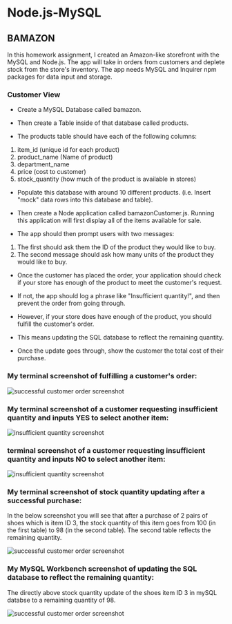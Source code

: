 # Node.js-MySQL
## BAMAZON
In this homework assignment, I created an Amazon-like storefront with the MySQL and Node.js. The app will take in orders from customers and deplete stock from the store's inventory. The app needs MySQL and Inquirer npm packages for data input and storage.

### Customer View 

* Create a MySQL Database called bamazon.

* Then create a Table inside of that database called products.

* The products table should have each of the following columns:

1. item_id (unique id for each product)
2. product_name (Name of product)
3. department_name
4. price (cost to customer)
5. stock_quantity (how much of the product is available in stores)

* Populate this database with around 10 different products. (i.e. Insert "mock" data rows into this database and table).

* Then create a Node application called bamazonCustomer.js. Running this application will first display all of the items available for sale. 

* The app should then prompt users with two messages:

1. The first should ask them the ID of the product they would like to buy.
2. The second message should ask how many units of the product they would like to buy.

* Once the customer has placed the order, your application should check if your store has enough of the product to meet the customer's request.

* If not, the app should log a phrase like "Insufficient quantity!", and then prevent the order from going through.

* However, if your store does have enough of the product, you should fulfill the customer's order.

* This means updating the SQL database to reflect the remaining quantity.

* Once the update goes through, show the customer the total cost of their purchase.



### My terminal screenshot of fulfilling a customer's order:

![successful customer order screenshot](/images/fulfilling-a-customers-purchase.png)


### My terminal screenshot of a customer requesting insufficient quantity and inputs YES to select another item:

![insufficient quantity screenshot](/images/insufficient-quantity-and-YES-to-selecting-another-item.png)

### terminal screenshot of a customer requesting insufficient quantity and inputs NO to select another item:

![insufficient quantity screenshot](/images/insufficient-quantity-and-NO-to-selecting-another-item.png)


### My terminal screenshot of stock quantity updating after a successful purchase:
In the below screenshot you will see that after a purchase of 2 pairs of shoes which is item ID 3, the stock quantity of this item goes from 100 (in the first table) to 98 (in the second table). The second table reflects the remaining quantity.

![successful customer order screenshot](/images/my-terminal-screenshot-of-stock-quantity-updating.png)


<!-- ### My mySQL Workbench screenshot of the above shoes stock quantity updating: -->
### My MySQL Workbench screenshot of updating the SQL database to reflect the remaining quantity:
The directly above stock quantity update of the shoes item ID 3 in mySQL databse to a remaining quantity of 98.

![successful customer order screenshot](/images/mySQL-workbench-screenshot-of-the-above-shoes-item-ID-3-stock-quantity-update-to-98-units.png)


